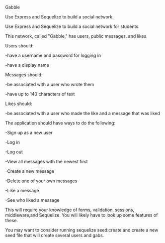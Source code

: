 Gabble

Use Express and Sequelize to build a social network.

Use Express and Sequelize to build a social network for students. 

This network, called "Gabble," has users, public messages, and likes.

Users should:

-have a username and password for logging in

-have a display name

Messages should:

-be associated with a user who wrote them

-have up to 140 characters of text

Likes should:

-be associated with a user who made the like and a message that was liked

The application should have ways to do the following:

-Sign up as a new user

-Log in

-Log out

-View all messages with the newest first

-Create a new message

-Delete one of your own messages

-Like a message

-See who liked a message

This will require your knowledge of forms, validation, sessions, middleware,and Sequelize. You will likely have to look up some features of these.

You may want to consider running sequelize seed:create and create a new seed file that will create several users and gabs.


